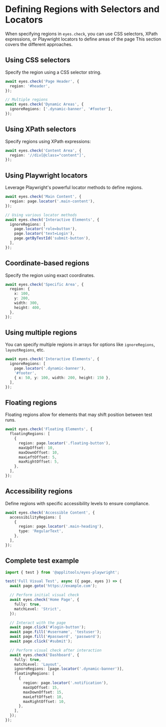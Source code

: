 # Defining Regions with Selectors and Locators

When specifying regions in `eyes.check`, you can use CSS selectors, XPath expressions, or Playwright locators to define areas of the page This section covers the different approaches.

## Using CSS selectors

Specify the region using a CSS selector string.

```typescript
await eyes.check('Page Header', {
  region: '#header',
});

// Multiple regions
await eyes.check('Dynamic Areas', {
  ignoreRegions: ['.dynamic-banner', '#footer'],
});
```

## Using XPath selectors

Specify regions using XPath expressions:

```typescript
await eyes.check('Content Area', {
  region: '//div[@class="content"]',
});
```

## Using Playwright locators

Leverage Playwright's powerful locator methods to define regions.

```typescript
await eyes.check('Main Content', {
  region: page.locator('.main-content'),
});

// Using various locator methods
await eyes.check('Interactive Elements', {
  ignoreRegions: [
    page.locator('role=button'),
    page.locator('text=Login'),
    page.getByTestId('submit-button'),
  ],
});
```

## Coordinate-based regions

Specify the region using exact coordinates.

```typescript
await eyes.check('Specific Area', {
  region: {
    x: 100,
    y: 200,
    width: 300,
    height: 400,
  },
});
```

## Using multiple regions

You can specify multiple regions in arrays for options like `ignoreRegions`, `layoutRegions`, etc.

```typescript
await eyes.check('Interactive Elements', {
  ignoreRegions: [
    page.locator('.dynamic-banner'),
    '#footer',
    { x: 50, y: 100, width: 200, height: 150 },
  ],
});
```

## Floating regions

Floating regions allow for elements that may shift position between test runs.

```typescript
await eyes.check('Floating Elements', {
  floatingRegions: [
    {
      region: page.locator('.floating-button'),
      maxUpOffset: 10,
      maxDownOffset: 10,
      maxLeftOffset: 5,
      maxRightOffset: 5,
    },
  ],
});
```

## Accessibility regions

Define regions with specific accessibility levels to ensure compliance.

```typescript
await eyes.check('Accessible Content', {
  accessibilityRegions: [
    {
      region: page.locator('.main-heading'),
      type: 'RegularText',
    },
  ],
});
```

## Complete test example

```typescript
import { test } from '@applitools/eyes-playwright';

test('Full Visual Test', async ({ page, eyes }) => {
  await page.goto('https://example.com');

  // Perform initial visual check
  await eyes.check('Home Page', {
    fully: true,
    matchLevel: 'Strict',
  });

  // Interact with the page
  await page.click('#login-button');
  await page.fill('#username', 'testuser');
  await page.fill('#password', 'password');
  await page.click('#submit');

  // Perform visual check after interaction
  await eyes.check('Dashboard', {
    fully: true,
    matchLevel: 'Layout',
    ignoreRegions: [page.locator('.dynamic-banner')],
    floatingRegions: [
      {
        region: page.locator('.notification'),
        maxUpOffset: 15,
        maxDownOffset: 15,
        maxLeftOffset: 10,
        maxRightOffset: 10,
      },
    ],
  });
});
```
